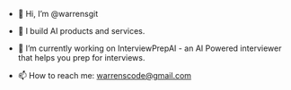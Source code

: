 - 👋 Hi, I’m @warrensgit

- 👀 I build AI products and services. 

- 🌱 I’m currently working on InterviewPrepAI - an AI Powered interviewer that helps you prep for interviews. 

- 📫 How to reach me: warrenscode@gmail.com

<!---
warrensgit/warrensgit is a ✨ special ✨ repository because its `README.md` (this file) appears on your GitHub profile.
You can click the Preview link to take a look at your changes.
--->

